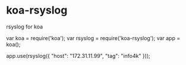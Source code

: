 # koa-rsyslog
rsyslog for koa

var koa = require('koa');
var rsyslog = require('koa-rsyslog');
var app = koa();

app.use(rsyslog({
  "host": "172.31.11.99",
  "tag": "info4k"
}));
